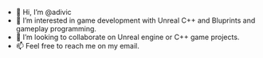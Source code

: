 - 👋 Hi, I’m @adivic
- 👀 I’m interested in game development with Unreal C++ and Bluprints and gameplay programming.
- 💞️ I’m looking to collaborate on Unreal engine or C++ game projects.
- 📫 Feel free to reach me on my email.

<!---
adivic/adivic is a ✨ special ✨ repository because its `README.md` (this file) appears on your GitHub profile.
You can click the Preview link to take a look at your changes.
--->
